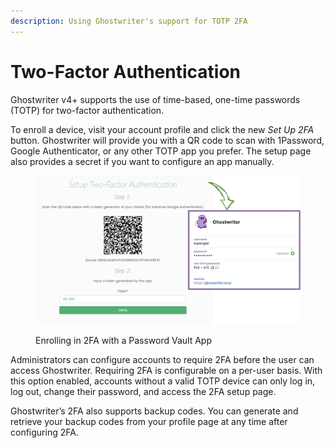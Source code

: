 ```yaml
---
description: Using Ghostwriter's support for TOTP 2FA
---
```


# Two-Factor Authentication

Ghostwriter v4+ supports the use of time-based, one-time passwords (TOTP) for two-factor authentication.

To enroll a device, visit your account profile and click the new _Set Up 2FA_ button. Ghostwriter will provide you with a QR code to scan with 1Password, Google Authenticator, or any other TOTP app you prefer. The setup page also provides a secret if you want to configure an app manually.

<figure><img src="../../.gitbook/assets/image.png" alt=""><figcaption><p>Enrolling in 2FA with a Password Vault App</p></figcaption></figure>

Administrators can configure accounts to require 2FA before the user can access Ghostwriter. Requiring 2FA is configurable on a per-user basis. With this option enabled, accounts without a valid TOTP device can only log in, log out, change their password, and access the 2FA setup page.

Ghostwriter’s 2FA also supports backup codes. You can generate and retrieve your backup codes from your profile page at any time after configuring 2FA.
